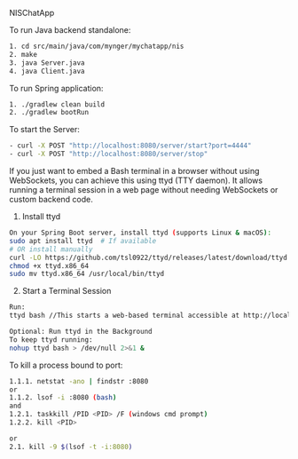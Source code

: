 NISChatApp

To run Java backend standalone:
```bash
1. cd src/main/java/com/mynger/mychatapp/nis
2. make
3. java Server.java
4. java Client.java
```

To run Spring application:
```bash
1. ./gradlew clean build
2. ./gradlew bootRun
```

To start the Server:
```bash
- curl -X POST "http://localhost:8080/server/start?port=4444"
- curl -X POST "http://localhost:8080/server/stop"
```


If you just want to embed a Bash terminal in a browser without using WebSockets, you can achieve this using ttyd (TTY daemon). It allows running a terminal session in a web page without needing WebSockets or custom backend code.

1. Install ttyd
```bash
On your Spring Boot server, install ttyd (supports Linux & macOS):
sudo apt install ttyd  # If available
# OR install manually
curl -LO https://github.com/tsl0922/ttyd/releases/latest/download/ttyd.x86_64
chmod +x ttyd.x86_64
sudo mv ttyd.x86_64 /usr/local/bin/ttyd
```

2. Start a Terminal Session
```bash
Run:
ttyd bash //This starts a web-based terminal accessible at http://localhost:7681/.

Optional: Run ttyd in the Background
To keep ttyd running:
nohup ttyd bash > /dev/null 2>&1 &
```

To kill a process bound to port:
```bash
1.1.1. netstat -ano | findstr :8080
or 
1.1.2. lsof -i :8080 (bash)
and
1.2.1. taskkill /PID <PID> /F (windows cmd prompt)
1.2.2. kill <PID>

or
2.1. kill -9 $(lsof -t -i:8080)
```